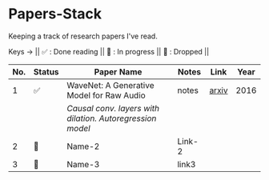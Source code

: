 # Papers-Stack
Keeping a track of research papers I've read.

Keys -> ||
:white_check_mark: : Done reading ||
:book: : In progress ||
:no_entry_sign: : Dropped ||


|No.| Status | Paper Name | Notes | Link | Year
|---| --------------- | --------------- | --------------- | --- | --- |
|1| :white_check_mark: | WaveNet: A Generative Model for Raw Audio| notes |[arxiv](https://arxiv.org/abs/1609.03499) | 2016
| |        | _Causal conv. layers with dilation. Autoregression model_ | |
|2| :book: | Name-2 | Link-2 |
|3| :no_entry_sign: | Name-3 | link3 |
